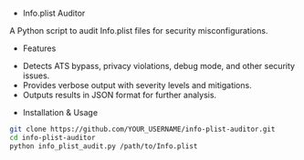 * Info.plist Auditor

A Python script to audit Info.plist files for security misconfigurations.

* Features
- Detects ATS bypass, privacy violations, debug mode, and other security issues.
- Provides verbose output with severity levels and mitigations.
- Outputs results in JSON format for further analysis.

* Installation & Usage
```sh
git clone https://github.com/YOUR_USERNAME/info-plist-auditor.git
cd info-plist-auditor
python info_plist_audit.py /path/to/Info.plist